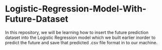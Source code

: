 # Logistic-Regression-Model-With-Future-Dataset
In this repository, we will be learning how to insert the future prediction dataset into the Logistic Regression model which we built earlier inorder to predict the future and save that predicted .csv file format in to our machine.
